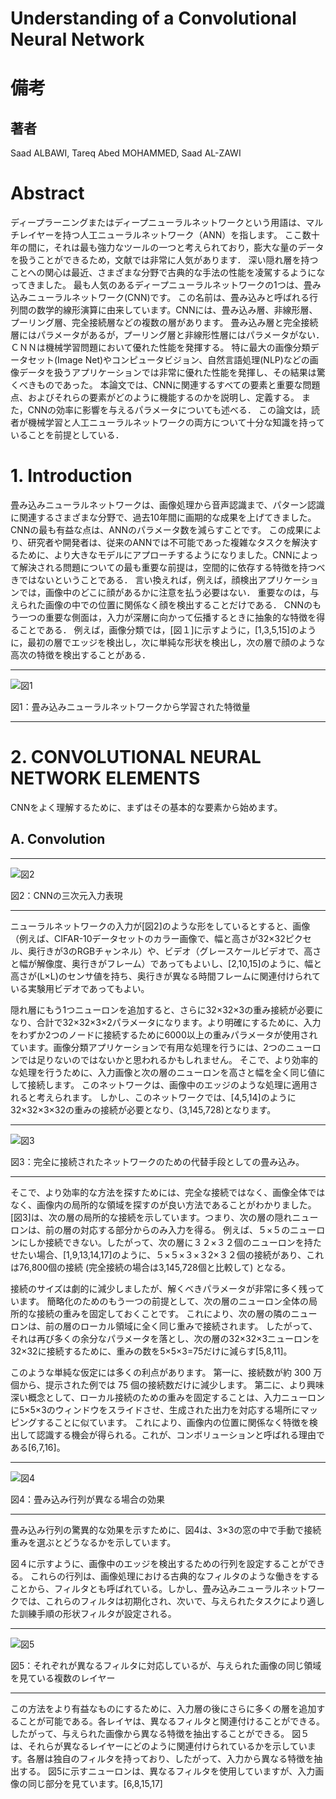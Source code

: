 # Understanding of a Convolutional Neural Network

# 備考

## 著者
Saad ALBAWI, Tareq Abed MOHAMMED, Saad AL-ZAWI

# Abstract

ディープラーニングまたはディープニューラルネットワークという用語は、マルチレイヤーを持つ人工ニューラルネットワーク（ANN）を指します。 ここ数十年の間に，それは最も強力なツールの一つと考えられており，膨大な量のデータを扱うことができるため，文献では非常に人気があります． 深い隠れ層を持つことへの関心は最近、さまざまな分野で古典的な手法の性能を凌駕するようになってきました。 最も人気のあるディープニューラルネットワークの1つは、畳み込みニューラルネットワーク(CNN)です。 この名前は、畳み込みと呼ばれる行列間の数学的線形演算に由来しています。CNNには、畳み込み層、非線形層、プーリング層、完全接続層などの複数の層があります。 畳み込み層と完全接続層にはパラメータがあるが，プーリング層と非線形性層にはパラメータがない． ＣＮＮは機械学習問題において優れた性能を発揮する。  特に最大の画像分類データセット(Image Net)やコンピュータビジョン、自然言語処理(NLP)などの画像データを扱うアプリケーションでは非常に優れた性能を発揮し、その結果は驚くべきものであった。 本論文では、CNNに関連するすべての要素と重要な問題点、およびそれらの要素がどのように機能するのかを説明し、定義する。 また，CNNの効率に影響を与えるパラメータについても述べる． この論文は，読者が機械学習と人工ニューラルネットワークの両方について十分な知識を持っていることを前提としている．

# 1. Introduction

畳み込みニューラルネットワークは、画像処理から音声認識まで、パターン認識に関連するさまざまな分野で、過去10年間に画期的な成果を上げてきました。 CNNの最も有益な点は、ANNのパラメータ数を減らすことです。 この成果により、研究者や開発者は、従来のANNでは不可能であった複雑なタスクを解決するために、より大きなモデルにアプローチするようになりました。CNNによって解決される問題についての最も重要な前提は，空間的に依存する特徴を持つべきではないということである． 言い換えれば，例えば，顔検出アプリケーションでは，画像中のどこに顔があるかに注意を払う必要はない． 重要なのは，与えられた画像の中での位置に関係なく顔を検出することだけである． CNNのもう一つの重要な側面は，入力が深層に向かって伝播するときに抽象的な特徴を得ることである． 例えば，画像分類では，[図１]に示すように，[1,3,5,15]のように，最初の層でエッジを検出し，次に単純な形状を検出し，次の層で顔のような高次の特徴を検出することがある．

---

![図1](https://raw.githubusercontent.com/rurusasu/paper/master/AI%E6%8A%80%E8%A1%93/CNN/Understanding%20of%20a%20Convolutional%20Neural%20Network/%E7%94%BB%E5%83%8F/%E5%9B%B31.png)

図1：畳み込みニューラルネットワークから学習された特徴量

---


# 2. CONVOLUTIONAL NEURAL NETWORK ELEMENTS

CNNをよく理解するために、まずはその基本的な要素から始めます。

## A. Convolution

---

![図2](https://raw.githubusercontent.com/rurusasu/paper/master/AI%E6%8A%80%E8%A1%93/CNN/Understanding%20of%20a%20Convolutional%20Neural%20Network/%E7%94%BB%E5%83%8F/%E5%9B%B32.png)

図2：CNNの三次元入力表現

---

ニューラルネットワークの入力が[図2]のような形をしているとすると、画像（例えば、CIFAR-10データセットのカラー画像で、幅と高さが32×32ピクセル、奥行きが3のRGBチャンネル）や、ビデオ（グレースケールビデオで、高さと幅が解像度、奥行きがフレーム）であってもよいし、[2,10,15]のように、幅と高さが(L×L)のセンサ値を持ち、奥行きが異なる時間フレームに関連付けられている実験用ビデオであってもよい。

隠れ層にもう1つニューロンを追加すると、さらに32×32×3の重み接続が必要になり、合計で32×32×3×2パラメータになります。より明確にするために、入力をわずか2つのノードに接続するために6000以上の重みパラメータが使用されています。画像分類アプリケーションで有用な処理を行うには、2つのニューロンでは足りないのではないかと思われるかもしれません。 そこで、より効率的な処理を行うために、入力画像と次の層のニューロンを高さと幅を全く同じ値にして接続します。 このネットワークは、画像中のエッジのような処理に適用されると考えられます。 しかし、このネットワークでは、[4,5,14]のように32×32×3×32の重みの接続が必要となり、(3,145,728)となります。

---

![図3](https://raw.githubusercontent.com/rurusasu/paper/master/AI%E6%8A%80%E8%A1%93/CNN/Understanding%20of%20a%20Convolutional%20Neural%20Network/%E7%94%BB%E5%83%8F/%E5%9B%B33.png)

図3：完全に接続されたネットワークのための代替手段としての畳み込み。

---

そこで、より効率的な方法を探すためには、完全な接続ではなく、画像全体ではなく、画像内の局所的な領域を探すのが良い方法であることがわかりました。 [図3]は、次の層の局所的な接続を示しています。つまり、次の層の隠れニューロンは、前の層の対応する部分からのみ入力を得る。  例えば、５×５のニューロンにしか接続できない。したがって、次の層に３２×３２個のニューロンを持たせたい場合、[1,9,13,14,17]のように、５×５×３×３2×３２個の接続があり、これは76,800個の接続 (完全接続の場合は3,145,728個と比較して) となる。

接続のサイズは劇的に減少しましたが、解くべきパラメータが非常に多く残っています。 簡略化のためのもう一つの前提として、次の層のニューロン全体の局所的な接続の重みを固定しておくことです。 これにより、次の層の隣のニューロンは、前の層のローカル領域に全く同じ重みで接続されます。 したがって、それは再び多くの余分なパラメータを落とし、次の層の32×32×3ニューロンを32×32に接続するために、重みの数を5×5×3=75だけに減らす[5,8,11]。

このような単純な仮定には多くの利点があります。 第一に、接続数が約 300 万個から、提示された例では 75 個の接続数だけに減少します。 第二に、より興味深い概念として、ローカル接続のための重みを固定することは、入力ニューロンに5×5×3のウィンドウをスライドさせ、生成された出力を対応する場所にマッピングすることに似ています。 これにより、画像内の位置に関係なく特徴を検出して認識する機会が得られる。これが、コンボリューションと呼ばれる理由である[6,7,16]。

---

![図4](https://raw.githubusercontent.com/rurusasu/paper/master/AI%E6%8A%80%E8%A1%93/CNN/Understanding%20of%20a%20Convolutional%20Neural%20Network/%E7%94%BB%E5%83%8F/%E5%9B%B34.png)

図4：畳み込み行列が異なる場合の効果

---
畳み込み行列の驚異的な効果を示すために、図4は、3×3の窓の中で手動で接続重みを選ぶとどうなるかを示しています。

図４に示すように、画像中のエッジを検出するための行列を設定することができる。 これらの行列は、画像処理における古典的なフィルタのような働きをすることから、フィルタとも呼ばれている。しかし、畳み込みニューラルネットワークでは、これらのフィルタは初期化され、次いで、与えられたタスクにより適した訓練手順の形状フィルタが設定される。

---

![図5](https://raw.githubusercontent.com/rurusasu/paper/master/AI%E6%8A%80%E8%A1%93/CNN/Understanding%20of%20a%20Convolutional%20Neural%20Network/%E7%94%BB%E5%83%8F/%E5%9B%B35.png)

図5：それぞれが異なるフィルタに対応しているが、与えられた画像の同じ領域を見ている複数のレイヤー

---

この方法をより有益なものにするために、入力層の後にさらに多くの層を追加することが可能である。各レイヤは、異なるフィルタと関連付けることができる。したがって、与えられた画像から異なる特徴を抽出することができる。 図５は、それらが異なるレイヤーにどのように関連付けられているかを示しています。各層は独自のフィルタを持っており、したがって、入力から異なる特徴を抽出する。 図5に示すニューロンは、異なるフィルタを使用していますが、入力画像の同じ部分を見ています。[6,8,15,17]

